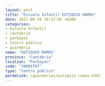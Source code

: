 ```yaml
---
layout: post
title: "Escuela Infantil EUTIQUIO RAMOS"
date: 2017-09-20 20:57:05 +0200
categories:
- Escuela Infantil
- cantabria
- parbayon
- Centro público
- guarderia
name: "EUTIQUIO RAMOS"
province: "Cantabria"
location: "Parbayon"
code: "39004707"
type: "Centro público"
permalink: /guarderias/eutiquio-ramos.html
---
```

